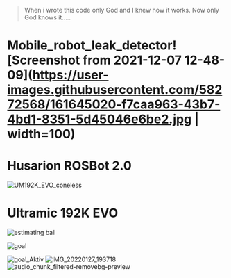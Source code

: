 > When i wrote this code only God and I knew how it works.
> Now only God knows it.....



# Mobile_robot_leak_detector![Screenshot from 2021-12-07 12-48-09](https://user-images.githubusercontent.com/58272568/161645020-f7caa963-43b7-4bd1-8351-5d45046e6be2.jpg | width=100)


# Husarion ROSBot 2.0




![UM192K_EVO_coneless](https://user-images.githubusercontent.com/58272568/161645315-6e2f86f3-fd55-4786-9f75-20cf39a4c9bf.jpg)




# Ultramic 192K EVO


![estimating ball](https://user-images.githubusercontent.com/58272568/161645384-5f51107a-5dd4-4677-9c61-62394043a7e1.png)







![goal](https://user-images.githubusercontent.com/58272568/161645401-aee438d4-a5dc-4c47-8335-ee5219bf79a2.png)






![goal_Aktiv](https://user-images.githubusercontent.com/58272568/161645410-861dbf30-7155-48cf-8716-8861566dddd2.png)
![IMG_20220127_193718](https://user-images.githubusercontent.com/58272568/161936388-6c6ec3f9-e9eb-4d4b-92ed-2c48a0d273e3.jpg)
![audio_chunk_filtered-removebg-preview](https://user-images.githubusercontent.com/58272568/161936712-61d007eb-24e0-4c90-ae2c-19fede3bc5ac.png)
